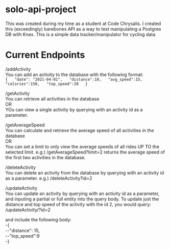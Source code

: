 # solo-api-project
This was created during my time as a student at Code Chrysalis.
I created this (exceedingly) barebones API as a way to test manipulating a Postgres DB with Knex.
This is a simple data tracker/manipulator for cycling data  
  
# Current Endpoints
/addActivity  
You can add an activity to the database with the following format:  
``{  
  "date": "2021-04-01",  
   "distance":10,  
  "avg_speed":15,  
  "calories":150,  
  "top_speed":20  
}``  
  
/getActivity  
You can retrieve all activities in the database  
OR  
YOu can view a single activity by querying with an activity id as a parameter.  
  
  
/getAverageSpeed  
You can calculate and retrieve the average speed of all activities in the database  
OR  
You can set a limit to only view the average speeds of all rides UP TO the selected limit. e.g.) /getAverageSpeed?limit=2 returns the average speed of the first two activities in the database.  
  
/deleteActivity  
You can delete an activity from the database by querying with an activity id as a parameter. e.g.) /deleteActivity?id=2  
  
/updateActivity  
You can update an activity by querying with an activity id as a parameter, and inputing a partial or full entity into the query body. To update just the distance and top speed of the activity with the id 2, you would query:  
/updateActivity/?id=2  
  
and include the following body:  
-{  
--"distance": 15,  
--"top_speed":9  
-}
